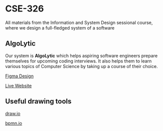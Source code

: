 # CSE-326
All materials from the Information and System Design sessional course, where we design a full-fledged system of a software

## AlgoLytic
Our system is <b>AlgoLytic</b> which helps aspiring software engineers prepare themselves for upcoming coding interviews. 
It also helps them to learn various topics of Computer Science by taking up a course of their choice.

[Figma Design](https://www.figma.com/file/OPVRXsaARh6zvJwweTv2zh/Coding-Problem?node-id=0%3A1&t=Yseo316jR03ckl4C-1)

[Live Website](https://algolytic.netlify.app)

## Useful drawing tools

[draw.io](https://draw.io)

[bpmn.io](https://bpmn.io)
